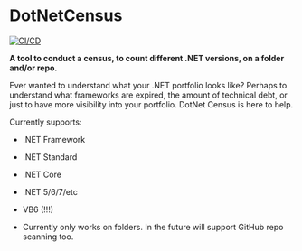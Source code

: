 # DotNetCensus
[![CI/CD](https://github.com/samsmithnz/DotNetCensus/actions/workflows/workflow.yml/badge.svg)](https://github.com/samsmithnz/DotNetCensus/actions/workflows/workflow.yml)

**A tool to conduct a census, to count different .NET versions, on a folder and/or repo.** 

Ever wanted to understand what your .NET portfolio looks like? Perhaps to understand what frameworks are expired, the amount of technical debt, or just to have more visibility into your portfolio. DotNet Census is here to help.

Currently supports:
- .NET Framework
- .NET Standard
- .NET Core
- .NET 5/6/7/etc
- VB6 (!!!)

- Currently only works on folders. In the future will support GitHub repo scanning too.